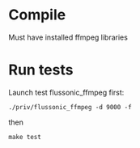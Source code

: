 Compile
=======

Must have installed ffmpeg libraries


Run tests
=========

Launch test flussonic_ffmpeg first: 

    ./priv/flussonic_ffmpeg -d 9000 -f

then 

    make test


